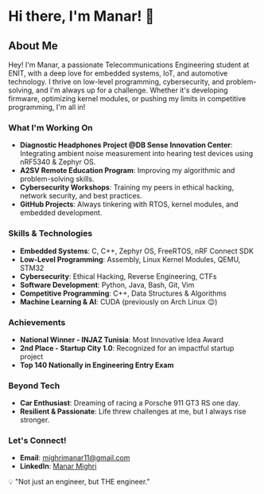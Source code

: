 # Hi there, I'm Manar! 🚀

## About Me
Hey! I'm Manar, a passionate Telecommunications Engineering student at ENIT, with a deep love for embedded systems, IoT, and automotive technology. I thrive on low-level programming, cybersecurity, and problem-solving, and I'm always up for a challenge. Whether it's developing firmware, optimizing kernel modules, or pushing my limits in competitive programming, I'm all in!

### What I'm Working On
- **Diagnostic Headphones Project @DB Sense Innovation Center**: Integrating ambient noise measurement into hearing test devices using nRF5340 & Zephyr OS.
- **A2SV Remote Education Program**: Improving my algorithmic and problem-solving skills.
- **Cybersecurity Workshops**: Training my peers in ethical hacking, network security, and best practices.
- **GitHub Projects**: Always tinkering with RTOS, kernel modules, and embedded development.

### Skills & Technologies
- **Embedded Systems**: C, C++, Zephyr OS, FreeRTOS, nRF Connect SDK
- **Low-Level Programming**: Assembly, Linux Kernel Modules, QEMU, STM32
- **Cybersecurity**: Ethical Hacking, Reverse Engineering, CTFs
- **Software Development**: Python, Java, Bash, Git, Vim
- **Competitive Programming**: C++, Data Structures & Algorithms
- **Machine Learning & AI**: CUDA (previously on Arch Linux 😉)

### Achievements
- **National Winner - INJAZ Tunisia**: Most Innovative Idea Award
- **2nd Place - Startup City 1.0**: Recognized for an impactful startup project
- **Top 140 Nationally in Engineering Entry Exam**

### Beyond Tech
- **Car Enthusiast**: Dreaming of racing a Porsche 911 GT3 RS one day.
- **Resilient & Passionate**: Life threw challenges at me, but I always rise stronger.

### Let's Connect!
- **Email**: [mighrimanar11@gmail.com](mailto:mighrimanar11@gmail.com)
- **LinkedIn**: [Manar Mighri](https://www.linkedin.com/in/manar-mighri/)

💡 "Not just an engineer, but THE engineer."
